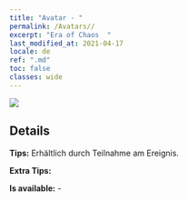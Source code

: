 ```yaml
---
title: "Avatar - "
permalink: /Avatars//
excerpt: "Era of Chaos  "
last_modified_at: 2021-04-17
locale: de
ref: ".md"
toc: false
classes: wide
---
```

 ![](/images/a/avatarFrame_67.png)

## Details

 **Tips:** Erhältlich durch Teilnahme am Ereignis. 

 **Extra Tips:**  

 **Is available:**  - 

